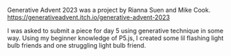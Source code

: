 
Generative Advent 2023 was a project by Rianna Suen and Mike Cook.
https://generativeadvent.itch.io/generative-advent-2023

I was asked to submit a piece for day 5 using generative technique in some way.
Using my beginner knowledge of P5.js, I created some lil flashing light bulb friends and one struggling light bulb friend.
